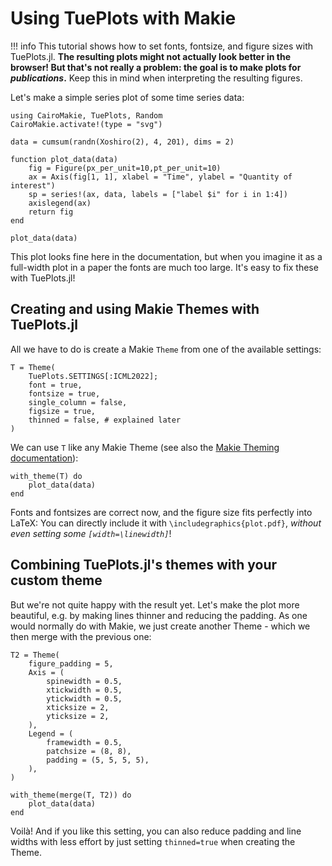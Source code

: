 # Using TuePlots with Makie

!!! info
    This tutorial shows how to set fonts, fontsize, and figure sizes with TuePlots.jl.
    **The resulting plots might not actually look better in the browser! But that's not really a problem: the goal is to make plots for _publications_.**
    Keep this in mind when interpreting the resulting figures.

Let's make a simple series plot of some time series data:

```@example 1
using CairoMakie, TuePlots, Random
CairoMakie.activate!(type = "svg")

data = cumsum(randn(Xoshiro(2), 4, 201), dims = 2)

function plot_data(data)
    fig = Figure(px_per_unit=10,pt_per_unit=10)
    ax = Axis(fig[1, 1], xlabel = "Time", ylabel = "Quantity of interest")
    sp = series!(ax, data, labels = ["label $i" for i in 1:4])
    axislegend(ax)
    return fig
end

plot_data(data)
```

This plot looks fine here in the documentation, but when you imagine it as a full-width plot in a paper the fonts are much too large.
It's easy to fix these with TuePlots.jl!

## Creating and using Makie Themes with TuePlots.jl
All we have to do is create a Makie `Theme` from one of the available settings:

```@example 1
T = Theme(
    TuePlots.SETTINGS[:ICML2022];
    font = true,
    fontsize = true,
    single_column = false,
    figsize = true,
    thinned = false, # explained later
)
```

We can use `T` like any Makie Theme (see also the [Makie Theming documentation](https://makie.juliaplots.org/stable/documentation/theming/)):

```@example 1
with_theme(T) do
    plot_data(data)
end
```

Fonts and fontsizes are correct now, and the figure size fits perfectly into LaTeX:
You can  directly include it with `\includegraphics{plot.pdf}`, _without even setting some `[width=\linewidth]`_!


## Combining TuePlots.jl's themes with your custom theme

But we're not quite happy with the result yet.
Let's make the plot more beautiful, e.g. by making lines thinner and reducing the padding.
As one would normally do with Makie, we just create another Theme - which we then merge with the previous one:

```@example 1
T2 = Theme(
    figure_padding = 5,
    Axis = (
        spinewidth = 0.5,
        xtickwidth = 0.5,
        ytickwidth = 0.5,
        xticksize = 2,
        yticksize = 2,
    ),
    Legend = (
        framewidth = 0.5,
        patchsize = (8, 8),
        padding = (5, 5, 5, 5),
    ),
)

with_theme(merge(T, T2)) do
    plot_data(data)
end
```

Voilà! And if you like this setting, you can also reduce padding and line widths with less effort by just setting `thinned=true` when creating the Theme.
